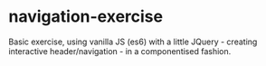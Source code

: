 # navigation-exercise

Basic exercise, using vanilla JS (es6) with a little JQuery - creating interactive header/navigation - in a componentised fashion.
